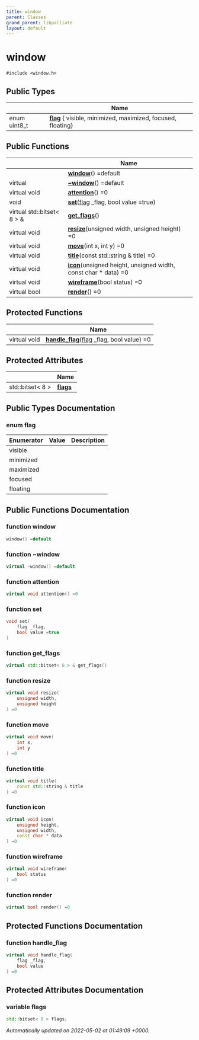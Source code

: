 ```yaml
---
title: window
parent: Classes
grand_parent: libpalliate
layout: default
---
```


# window






`#include <window.h>`

## Public Types

|                | Name           |
| -------------- | -------------- |
| enum uint8_t | **[flag](/libpalliate/generated/Classes/classwindow#enum-flag)** { visible, minimized, maximized, focused, floating} |

## Public Functions

|                | Name           |
| -------------- | -------------- |
| | **[window](/libpalliate/generated/Classes/classwindow#function-window)**() =default |
| virtual | **[~window](/libpalliate/generated/Classes/classwindow#function-~window)**() =default |
| virtual void | **[attention](/libpalliate/generated/Classes/classwindow#function-attention)**() =0 |
| void | **[set](/libpalliate/generated/Classes/classwindow#function-set)**([flag](/libpalliate/generated/Classes/classwindow#enum-flag) _flag, bool value =true) |
| virtual std::bitset< 8 > & | **[get_flags](/libpalliate/generated/Classes/classwindow#function-get-flags)**() |
| virtual void | **[resize](/libpalliate/generated/Classes/classwindow#function-resize)**(unsigned width, unsigned height) =0 |
| virtual void | **[move](/libpalliate/generated/Classes/classwindow#function-move)**(int x, int y) =0 |
| virtual void | **[title](/libpalliate/generated/Classes/classwindow#function-title)**(const std::string & title) =0 |
| virtual void | **[icon](/libpalliate/generated/Classes/classwindow#function-icon)**(unsigned height, unsigned width, const char * data) =0 |
| virtual void | **[wireframe](/libpalliate/generated/Classes/classwindow#function-wireframe)**(bool status) =0 |
| virtual bool | **[render](/libpalliate/generated/Classes/classwindow#function-render)**() =0 |

## Protected Functions

|                | Name           |
| -------------- | -------------- |
| virtual void | **[handle_flag](/libpalliate/generated/Classes/classwindow#function-handle-flag)**([flag](/libpalliate/generated/Classes/classwindow#enum-flag) _flag, bool value) =0 |

## Protected Attributes

|                | Name           |
| -------------- | -------------- |
| std::bitset< 8 > | **[flags](/libpalliate/generated/Classes/classwindow#variable-flags)**  |

## Public Types Documentation

### enum flag

| Enumerator | Value | Description |
| ---------- | ----- | ----------- |
| visible | |   |
| minimized | |   |
| maximized | |   |
| focused | |   |
| floating | |   |




## Public Functions Documentation

### function window

```cpp
window() =default
```


### function ~window

```cpp
virtual ~window() =default
```


### function attention

```cpp
virtual void attention() =0
```


### function set

```cpp
void set(
    flag _flag,
    bool value =true
)
```


### function get_flags

```cpp
virtual std::bitset< 8 > & get_flags()
```


### function resize

```cpp
virtual void resize(
    unsigned width,
    unsigned height
) =0
```


### function move

```cpp
virtual void move(
    int x,
    int y
) =0
```


### function title

```cpp
virtual void title(
    const std::string & title
) =0
```


### function icon

```cpp
virtual void icon(
    unsigned height,
    unsigned width,
    const char * data
) =0
```


### function wireframe

```cpp
virtual void wireframe(
    bool status
) =0
```


### function render

```cpp
virtual bool render() =0
```


## Protected Functions Documentation

### function handle_flag

```cpp
virtual void handle_flag(
    flag _flag,
    bool value
) =0
```


## Protected Attributes Documentation

### variable flags

```cpp
std::bitset< 8 > flags;
```



_Automatically updated on 2022-05-02 at 01:49:09 +0000._
